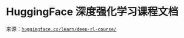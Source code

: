 # HuggingFace 深度强化学习课程文档

来源：[`huggingface.co/learn/deep-rl-course/`](https://huggingface.co/learn/deep-rl-course/)
